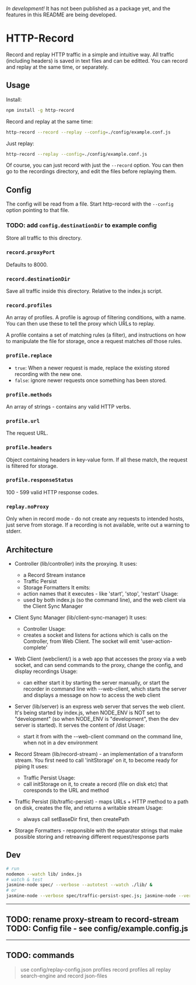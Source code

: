 *In development!* It has not been published as a package yet, and the features in this README are being developed.

HTTP-Record
===========

Record and replay HTTP traffic in a simple and intuitive 
way. All traffic (including headers) is saved in text files and can be 
editted. You can record and replay at the same time, or separately.


Usage
-----

Install:
  ```bash
  npm install -g http-record
  ```

Record and replay at the same time:
  ```bash
  http-record --record --replay --config=./config/example.conf.js
  ```

Just replay:
  ```bash
  http-record --replay --config=./config/example.conf.js
  ```

Of course, you can just record with just the `--record` option. You can then go 
to the recordings directory, and edit the files before replaying them.


Config
------

The config will be read from a file. Start http-record with the `--config` option
pointing to that file.

### TODO: add `config.destinationDir` to example config
Store all traffic to this directory.

### `record.proxyPort`
Defaults to 8000.

### `record.destinationDir`
Save all traffic inside this directory. Relative to the index.js script.

### `record.profiles`
An array of profiles. A profile is agroup of filtering conditions, with a name. You
can then use these to tell the proxy which URLs to replay.

A profile contains a set of matching rules (a filter), and instructions on how to manipulate
the file for storage, once a request matches *all* those rules.

### `profile.replace`
+ `true`: When a newer request is made, replace the existing stored recording with the new one.
+ `false`: ignore newer requests once something has been stored.

### `profile.methods`
An array of strings - contains any valid HTTP verbs.

### `profile.url`
The request URL.

### `profile.headers`
Object containing headers in key-value form. If all these match, the request is filtered
for storage.

### `profile.responseStatus`
100 - 599 valid HTTP response codes.


### `replay.noProxy`
Only when in record mode - do not create any requests to intended hosts, just serve from
storage. If a recording is not available, write out a warning to stderr.


Architecture
------------

- Controller (lib/controller) inits the proxying.
  It uses:
    - a Record Stream instance
    - Traffic Persist
    - Storage Formatters
  It emits:
    - action names that it executes - like 'start', 'stop', 'restart'
  Usage:
    - used by both index.js (so the command line), and the web client via the Client Sync Manager

- Client Sync Manager (lib/client-sync-manager)
  It uses:
    - Controller
  Usage:
    - creates a socket and listens for actions which is calls on the Controller, from Web Client. The socket will emit 
    'user-action-complete'

- Web Client (webclient/) is a web app that accesses the proxy via a web socket, and can send commands to the proxy, change 
  the config, and display recordings
  Usage:
    - can either start it by starting the server manually, or start the recorder in command line with --web-client, which
    starts the server and displays a message on how to access the web client

- Server (lib/server) is an express web server that serves the web client. It's being started by index.js, when NODE_ENV is
  NOT set to "development" (so when NODE_ENV is "development", then the dev server is started). It serves the content of
  /dist
  Usage:
    - start it from with the --web-client command on the command line, when not in a dev environment

- Record Stream (lib/record-stream) - an implementation of a transform stream. You first need to call 'initStorage' on it, to become ready for
  piping
  It uses:
    - Traffic Persist
  Usage:
    - call initStorage on it, to create a record (file on disk etc) that coresponds to the URL and method

- Traffic Persist (lib/traffic-persist) - maps URLs + HTTP method to a path on disk, creates the file, and returns a writable stream
  Usage:
    - always call setBaseDir first, then createPath

- Storage Formatters - responsible with the separator strings that make possible storing and retreaving different request/response
  parts
  

Dev
---
  ```bash
  # run
  nodemon --watch lib/ index.js
  # watch & test
  jasmine-node spec/ --verbose --autotest --watch ./lib/ &
  # or
  jasmine-node --verbose spec/traffic-persist-spec.js; jasmine-node --verbose spec/proxy-stream-spec.js
  ```


---
TODO: rename proxy-stream to record-stream
TODO: Config file - see config/example.config.js
---

---
TODO: commands
---

> use config/replay-config.json
> profiles
> record profiles all
> replay search-engine and record json-files
